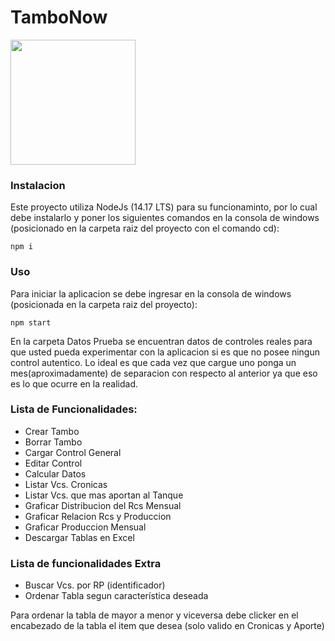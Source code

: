 # TamboNow
<img src="https://github.com/IgnadlO/Servet_App/blob/main/public/img/agricultormacho.jpg" height="200" align="center">

### Instalacion
Este proyecto utiliza NodeJs (14.17 LTS) para su funcionaminto,
por lo cual debe instalarlo y poner los siguientes comandos
en la consola de windows (posicionado en la carpeta raiz del proyecto con el comando cd):
```
npm i 
```
### Uso
Para iniciar la aplicacion se debe ingresar en la consola de windows (posicionada en la carpeta raiz del proyecto):
```
npm start
```
En la carpeta Datos Prueba se encuentran datos de controles reales para que usted pueda experimentar
con la aplicacion si es que no posee ningun control autentico. Lo ideal es que cada vez que cargue uno ponga un mes(aproximadamente)
de separacion con respecto al anterior ya que eso es lo que ocurre en la realidad.

### Lista de Funcionalidades:
- Crear Tambo
- Borrar Tambo
- Cargar Control General
- Editar Control
- Calcular Datos
- Listar Vcs. Cronicas
- Listar Vcs. que mas aportan al Tanque
- Graficar Distribucion del Rcs Mensual
- Graficar Relacion Rcs y Produccion
- Graficar Produccion Mensual
- Descargar Tablas en Excel

### Lista de funcionalidades Extra
- Buscar Vcs. por RP (identificador)
- Ordenar Tabla segun característica deseada

Para ordenar la tabla de mayor a menor y viceversa debe clicker en el encabezado de la tabla el item que desea
(solo valido en Cronicas y Aporte) 

